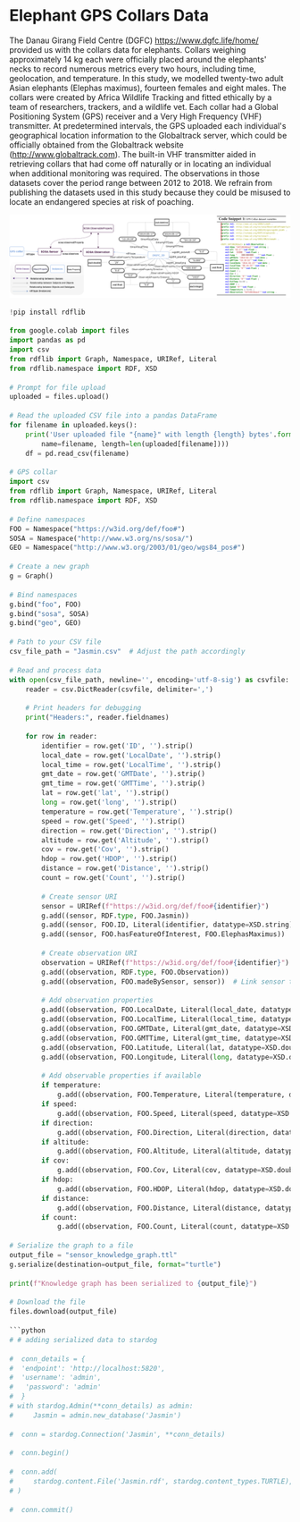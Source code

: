 
# Elephant GPS Collars Data


The Danau Girang Field Centre (DGFC) https://www.dgfc.life/home/ provided us with the collars data for elephants. Collars weighing approximately 14 kg each were officially placed around the elephants' necks to record numerous metrics  every two hours, including time, geolocation, and temperature.
In this study, we modelled twenty-two adult Asian elephants (Elephas maximus), fourteen females and eight males. The collars were created by Africa Wildlife Tracking and fitted ethically by a team of researchers, trackers, and a wildlife vet. Each collar had a Global Positioning System (GPS) receiver and a Very High Frequency (VHF) transmitter. At predetermined intervals, the GPS uploaded each individual's geographical location information to the Globaltrack server, which could be officially obtained from the Globaltrack website (http://www.globaltrack.com). The built-in VHF transmitter aided in retrieving collars that had come off naturally or in locating an individual when additional monitoring was required. The observations in those datasets cover the period range between 2012 to 2018. We refrain from publishing the datasets used in this study because they could be misused to locate an endangered species at risk of poaching. 

![Animal GPS Collars Data](/img/collar.png)



```python
!pip install rdflib

from google.colab import files
import pandas as pd
import csv
from rdflib import Graph, Namespace, URIRef, Literal
from rdflib.namespace import RDF, XSD

# Prompt for file upload
uploaded = files.upload()

# Read the uploaded CSV file into a pandas DataFrame
for filename in uploaded.keys():
    print('User uploaded file "{name}" with length {length} bytes'.format(
        name=filename, length=len(uploaded[filename])))
    df = pd.read_csv(filename)

# GPS collar
import csv
from rdflib import Graph, Namespace, URIRef, Literal
from rdflib.namespace import RDF, XSD

# Define namespaces
FOO = Namespace("https://w3id.org/def/foo#")
SOSA = Namespace("http://www.w3.org/ns/sosa/")
GEO = Namespace("http://www.w3.org/2003/01/geo/wgs84_pos#")

# Create a new graph
g = Graph()

# Bind namespaces
g.bind("foo", FOO)
g.bind("sosa", SOSA)
g.bind("geo", GEO)

# Path to your CSV file
csv_file_path = "Jasmin.csv"  # Adjust the path accordingly

# Read and process data
with open(csv_file_path, newline='', encoding='utf-8-sig') as csvfile:
    reader = csv.DictReader(csvfile, delimiter=',')

    # Print headers for debugging
    print("Headers:", reader.fieldnames)

    for row in reader:
        identifier = row.get('ID', '').strip()
        local_date = row.get('LocalDate', '').strip()
        local_time = row.get('LocalTime', '').strip()
        gmt_date = row.get('GMTDate', '').strip()
        gmt_time = row.get('GMTTime', '').strip()
        lat = row.get('lat', '').strip()
        long = row.get('long', '').strip()
        temperature = row.get('Temperature', '').strip()
        speed = row.get('Speed', '').strip()
        direction = row.get('Direction', '').strip()
        altitude = row.get('Altitude', '').strip()
        cov = row.get('Cov', '').strip()
        hdop = row.get('HDOP', '').strip()
        distance = row.get('Distance', '').strip()
        count = row.get('Count', '').strip()

        # Create sensor URI
        sensor = URIRef(f"https://w3id.org/def/foo#{identifier}")
        g.add((sensor, RDF.type, FOO.Jasmin))
        g.add((sensor, FOO.ID, Literal(identifier, datatype=XSD.string)))
        g.add((sensor, FOO.hasFeatureOfInterest, FOO.ElephasMaximus))

        # Create observation URI
        observation = URIRef(f"https://w3id.org/def/foo#{identifier}")
        g.add((observation, RDF.type, FOO.Observation))
        g.add((observation, FOO.madeBySensor, sensor))  # Link sensor to observation

        # Add observation properties
        g.add((observation, FOO.LocalDate, Literal(local_date, datatype=XSD.date)))
        g.add((observation, FOO.LocalTime, Literal(local_time, datatype=XSD.time)))
        g.add((observation, FOO.GMTDate, Literal(gmt_date, datatype=XSD.date)))
        g.add((observation, FOO.GMTTime, Literal(gmt_time, datatype=XSD.time)))
        g.add((observation, FOO.Latitude, Literal(lat, datatype=XSD.double)))
        g.add((observation, FOO.Longitude, Literal(long, datatype=XSD.double)))

        # Add observable properties if available
        if temperature:
            g.add((observation, FOO.Temperature, Literal(temperature, datatype=XSD.double)))
        if speed:
            g.add((observation, FOO.Speed, Literal(speed, datatype=XSD.double)))
        if direction:
            g.add((observation, FOO.Direction, Literal(direction, datatype=XSD.integer)))
        if altitude:
            g.add((observation, FOO.Altitude, Literal(altitude, datatype=XSD.string)))
        if cov:
            g.add((observation, FOO.Cov, Literal(cov, datatype=XSD.double)))
        if hdop:
            g.add((observation, FOO.HDOP, Literal(hdop, datatype=XSD.double)))
        if distance:
            g.add((observation, FOO.Distance, Literal(distance, datatype=XSD.double)))
        if count:
            g.add((observation, FOO.Count, Literal(count, datatype=XSD.integer)))

# Serialize the graph to a file
output_file = "sensor_knowledge_graph.ttl"
g.serialize(destination=output_file, format="turtle")

print(f"Knowledge graph has been serialized to {output_file}")

# Download the file
files.download(output_file)

```python
# # adding serialized data to stardog 

#  conn_details = {
#  'endpoint': 'http://localhost:5820',
#  'username': 'admin',
#   'password': 'admin'
#  }
# with stardog.Admin(**conn_details) as admin:
#     Jasmin = admin.new_database('Jasmin')

#  conn = stardog.Connection('Jasmin', **conn_details)

#  conn.begin()

#  conn.add(
#     stardog.content.File('Jasmin.rdf', stardog.content_types.TURTLE),
# )

#  conn.commit()
```
